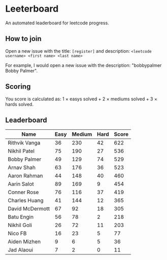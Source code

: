 # Leeterboard

An automated leaderboard for leetcode progress.

## How to join

Open a new issue with the title: `[register]` and description:
`<leetcode username> <first name> <last name>`

For example, I would open a new issue with the description: "bobbypalmer Bobby Palmer".

## Scoring

You score is calculated as:
1 $\times$ easys solved + 2 $\times$ mediums solved + 3 $\times$ hards solved.

## Leaderboard
| Name | Easy | Medium | Hard | Score |
| --- | --- | --- | --- | --- |
| Rithvik Vanga | 36 | 230 | 42 | 622 |
| Nikhil Patel | 75 | 190 | 27 | 536 |
| Bobby Palmer | 49 | 129 | 74 | 529 |
| Arnav Shah | 63 | 176 | 36 | 523 |
| Aaron Rahman | 44 | 148 | 40 | 460 |
| Aarin Salot | 89 | 169 | 9 | 454 |
| Conner Rose | 76 | 116 | 37 | 419 |
| Charles Huang | 41 | 144 | 12 | 365 |
| David McDermott | 67 | 92 | 18 | 305 |
| Batu Engin | 56 | 78 | 2 | 218 |
| Nikhil Goli | 26 | 72 | 11 | 203 |
| Nico FB | 16 | 23 | 5 | 77 |
| Aiden Mizhen | 9 | 6 | 5 | 36 |
| Jad Alaoui | 7 | 2 | 0 | 11 |
